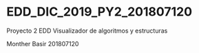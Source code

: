# EDD_DIC_2019_PY2_201807120
 Proyecto 2 EDD Visualizador de algoritmos y estructuras
 
 Monther Basir
 201807120
